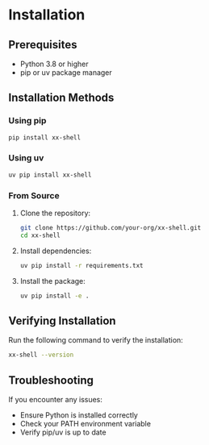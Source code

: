 # Installation

## Prerequisites
- Python 3.8 or higher
- pip or uv package manager

## Installation Methods

### Using pip
```bash
pip install xx-shell
```

### Using uv
```bash
uv pip install xx-shell
```

### From Source
1. Clone the repository:
   ```bash
   git clone https://github.com/your-org/xx-shell.git
   cd xx-shell
   ```

2. Install dependencies:
   ```bash
   uv pip install -r requirements.txt
   ```

3. Install the package:
   ```bash
   uv pip install -e .
   ```

## Verifying Installation
Run the following command to verify the installation:
```bash
xx-shell --version
```

## Troubleshooting
If you encounter any issues:
- Ensure Python is installed correctly
- Check your PATH environment variable
- Verify pip/uv is up to date
